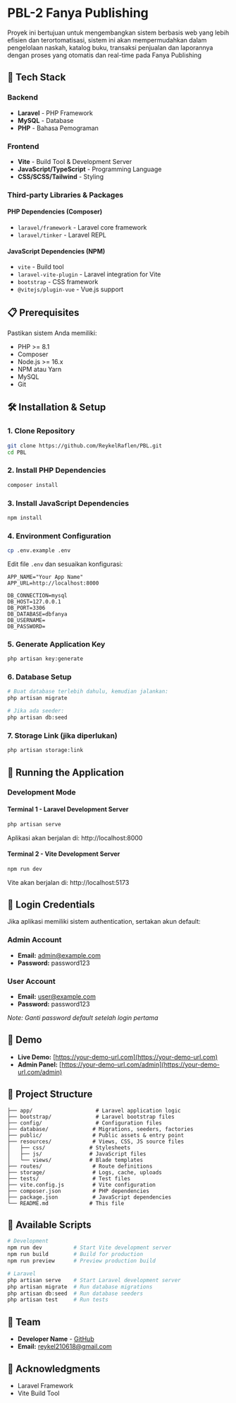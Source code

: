 # PBL-2 Fanya Publishing

Proyek ini bertujuan untuk mengembangkan sistem berbasis web yang lebih efisien dan terortomatisasi, sistem ini akan mempermudahkan dalam pengelolaan naskah, katalog buku, transaksi penjualan dan laporannya dengan proses yang otomatis dan real-time pada Fanya Publishing

## 🚀 Tech Stack

### Backend
- **Laravel** - PHP Framework
- **MySQL** - Database
- **PHP** - Bahasa Pemograman

### Frontend
- **Vite** - Build Tool & Development Server
- **JavaScript/TypeScript** - Programming Language
- **CSS/SCSS/Tailwind** - Styling

### Third-party Libraries & Packages

#### PHP Dependencies (Composer)
- `laravel/framework` - Laravel core framework
- `laravel/tinker` - Laravel REPL


#### JavaScript Dependencies (NPM)
- `vite` - Build tool
- `laravel-vite-plugin` - Laravel integration for Vite
- `bootstrap` - CSS framework 
- `@vitejs/plugin-vue` - Vue.js support 

## 📋 Prerequisites

Pastikan sistem Anda memiliki:
- PHP >= 8.1
- Composer
- Node.js >= 16.x
- NPM atau Yarn
- MySQL
- Git

## 🛠️ Installation & Setup

### 1. Clone Repository
```bash
git clone https://github.com/ReykelRaflen/PBL.git
cd PBL
```

### 2. Install PHP Dependencies
```bash
composer install
```

### 3. Install JavaScript Dependencies
```bash
npm install
```

### 4. Environment Configuration
```bash
cp .env.example .env
```

Edit file `.env` dan sesuaikan konfigurasi:
```env
APP_NAME="Your App Name"
APP_URL=http://localhost:8000

DB_CONNECTION=mysql
DB_HOST=127.0.0.1
DB_PORT=3306
DB_DATABASE=dbfanya
DB_USERNAME=
DB_PASSWORD=
```

### 5. Generate Application Key
```bash
php artisan key:generate
```

### 6. Database Setup
```bash
# Buat database terlebih dahulu, kemudian jalankan:
php artisan migrate

# Jika ada seeder:
php artisan db:seed
```

### 7. Storage Link (jika diperlukan)
```bash
php artisan storage:link
```

## 🚀 Running the Application

### Development Mode

#### Terminal 1 - Laravel Development Server
```bash
php artisan serve
```
Aplikasi akan berjalan di: http://localhost:8000

#### Terminal 2 - Vite Development Server
```bash
npm run dev
```
Vite akan berjalan di: http://localhost:5173



## 🔐 Login Credentials

Jika aplikasi memiliki sistem authentication, sertakan akun default:

### Admin Account
- **Email:** admin@example.com
- **Password:** password123

### User Account
- **Email:** user@example.com
- **Password:** password123

*Note: Ganti password default setelah login pertama*

## 📱 Demo

- **Live Demo:** [https://your-demo-url.com](https://your-demo-url.com)
- **Admin Panel:** [https://your-demo-url.com/admin](https://your-demo-url.com/admin)

## 📁 Project Structure

```
├── app/                    # Laravel application logic
├── bootstrap/              # Laravel bootstrap files
├── config/                 # Configuration files
├── database/              # Migrations, seeders, factories
├── public/                # Public assets & entry point
├── resources/             # Views, CSS, JS source files
│   ├── css/              # Stylesheets
│   ├── js/               # JavaScript files
│   └── views/            # Blade templates
├── routes/                # Route definitions
├── storage/               # Logs, cache, uploads
├── tests/                 # Test files
├── vite.config.js         # Vite configuration
├── composer.json          # PHP dependencies
├── package.json           # JavaScript dependencies
└── README.md             # This file
```

## 🔧 Available Scripts

```bash
# Development
npm run dev          # Start Vite development server
npm run build        # Build for production
npm run preview      # Preview production build

# Laravel
php artisan serve    # Start Laravel development server
php artisan migrate  # Run database migrations
php artisan db:seed  # Run database seeders
php artisan test     # Run tests
```

## 👥 Team

- **Developer Name** - [GitHub](https://github.com/ReykelRaflen)
- **Email:** reykel210618@gmail.com

## 🙏 Acknowledgments

- Laravel Framework
- Vite Build Tool
